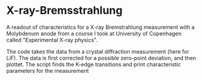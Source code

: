 # X-ray-Bremsstrahlung
A readout of characteristics for a X-ray Bremstrahlung measurement with a Molybdenum anode from a course I took at University of Copenhagen called "Experimental X-ray physics".

The code takes the data from a crystal diffraction measurement (here for LiF). The data is first corrected for a possible zero-point deviation, and then plottet. The script finds the K-edge transitions and print characteristic parameters for the measurement
